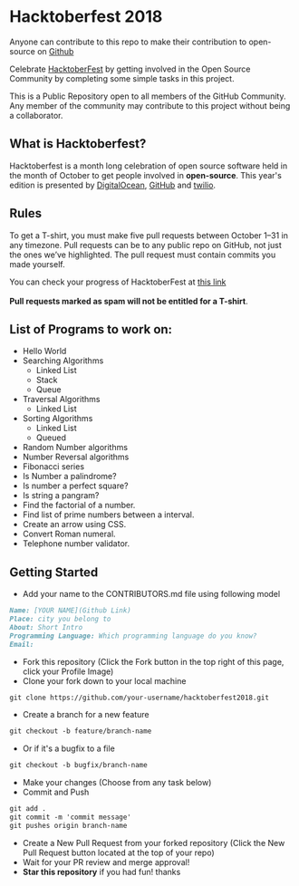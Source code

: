 # Hacktoberfest 2018
 Anyone can contribute to this repo to make their contribution to open-source on <a target="_blank" href="https://github.com/">Github</a>
 
 Celebrate <a href="https://hacktoberfest.digitalocean.com/" target="_blank">HacktoberFest</a> by getting involved in the Open Source Community by completing some simple tasks in this project.
 
 This is a Public Repository open to all members of the GitHub Community. Any member of the community may contribute to this project without being a collaborator.
 
## What is Hacktoberfest?

 Hacktoberfest is a month long celebration of open source software held in the month of October to get people involved in <strong>open-source</strong>. This year's edition is presented by <a target="_blank" href="https://hacktoberfest.digitalocean.com/">DigitalOcean</a>, <a target="_blank" href="https://github.com/">GitHub</a> and <a target="_blank" href="https://www.twilio.com/">twilio</a>.

## Rules
 To get a T-shirt, you must make five pull requests between October 1–31 in any timezone. Pull requests can be to any public repo on GitHub, not just the ones we’ve highlighted. The pull request must contain commits you made yourself.
 
 You can check your progress of HacktoberFest at <a target="_blank" href="https://hacktoberfest.digitalocean.com/stats/">this link</a><br><br><strong>Pull requests marked as spam will not be entitled for a T-shirt</strong>.

## List of Programs to work on:

+ Hello World
+ Searching Algorithms
    * Linked List
    * Stack
    * Queue
+ Traversal Algorithms
    * Linked List
+ Sorting Algorithms
    * Linked List
    * Queued
+ Random Number algorithms
+ Number Reversal algorithms
+ Fibonacci series
+ Is Number a palindrome?
+ Is number a perfect square?
+ Is string a pangram?
+ Find the factorial of a number.
+ Find list of prime numbers between a interval.
+ Create an arrow using CSS.
+ Convert Roman numeral.
+ Telephone number validator.

## Getting Started

* Add your name to the CONTRIBUTORS.md file using following model

```markdown
Name: [YOUR NAME](Github Link)
Place: city you belong to
About: Short Intro
Programming Language: Which programming language do you know?
Email: 
```
* Fork this repository (Click the Fork button in the top right of this page, click your Profile Image)
* Clone your fork down to your local machine

```markdown
git clone https://github.com/your-username/hacktoberfest2018.git
```
* Create a branch for a new feature
```markdown
git checkout -b feature/branch-name
```
* Or if it's a bugfix to a file
```markdown
git checkout -b bugfix/branch-name
```
* Make your changes (Choose from any task below)
* Commit and Push
```markdown
git add .
git commit -m 'commit message'
git pushes origin branch-name
```
* Create a New Pull Request from your forked repository (Click the New Pull Request button located at the top of your repo)
* Wait for your PR review and merge approval!
* __Star this repository__ if you had fun!
thanks

